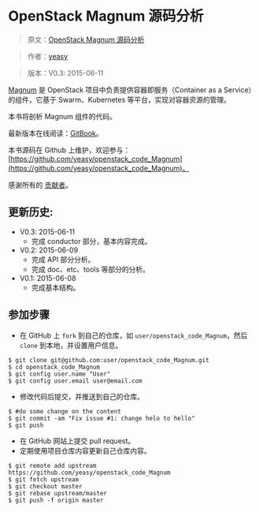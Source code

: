 OpenStack Magnum 源码分析
============
> 原文：[OpenStack Magnum 源码分析](https://github.com/yeasy/openstack_code_Magnum)

> 作者：[yeasy](https://github.com/yeasy)

> 版本：V0.3: 2015-06-11

[Magnum](https://wiki.openstack.org/wiki/Magnum) 是 OpenStack 项目中负责提供容器即服务（Container as a Service）的组件，它基于 Swarm、Kubernetes 等平台，实现对容器资源的管理。

本书将剖析 Magnum 组件的代码。

最新版本在线阅读：[GitBook](https://www.gitbook.io/book/yeasy/openstack_code_Magnum)。

本书源码在 Github 上维护，欢迎参与： [https://github.com/yeasy/openstack_code_Magnum](https://github.com/yeasy/openstack_code_Magnum)。

感谢所有的 [贡献者](https://github.com/yeasy/openstack_code_Magnum/graphs/contributors)。

## 更新历史:
* V0.3: 2015-06-11
    * 完成 conductor 部分，基本内容完成。
* V0.2: 2015-06-09
    * 完成 API 部分分析。
	* 完成 doc、etc、tools 等部分的分析。
* V0.1: 2015-06-08
	* 完成基本结构。


## 参加步骤
* 在 GitHub 上 `fork` 到自己的仓库，如 `user/openstack_code_Magnum`，然后 `clone` 到本地，并设置用户信息。
```
$ git clone git@github.com:user/openstack_code_Magnum.git
$ cd openstack_code_Magnum
$ git config user.name "User"
$ git config user.email user@email.com
```

* 修改代码后提交，并推送到自己的仓库。
```
$ #do some change on the content
$ git commit -am "Fix issue #1: change helo to hello"
$ git push
```

* 在 GitHub 网站上提交 pull request。
* 定期使用项目仓库内容更新自己仓库内容。
```
$ git remote add upstream https://github.com/yeasy/openstack_code_Magnum
$ git fetch upstream
$ git checkout master
$ git rebase upstream/master
$ git push -f origin master
```
